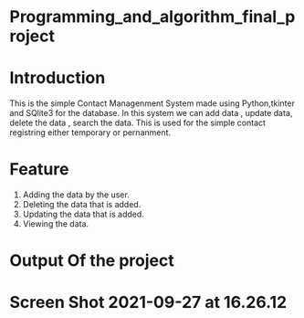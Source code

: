 # Programming_and_algorithm_final_project

# Introduction
   This is the simple Contact Managenment System made using Python,tkinter and SQlite3 for the database.
   In this system we can add data , update data, delete the data , search the data. This is used for the simple 
   contact registring either temporary or pernanment.

# Feature
1. Adding the data by the user.
2. Deleting the data that is added.
3. Updating the data that is added.
4. Viewing the data.


# Output Of the project

 # Screen Shot 2021-09-27 at 16.26.12
